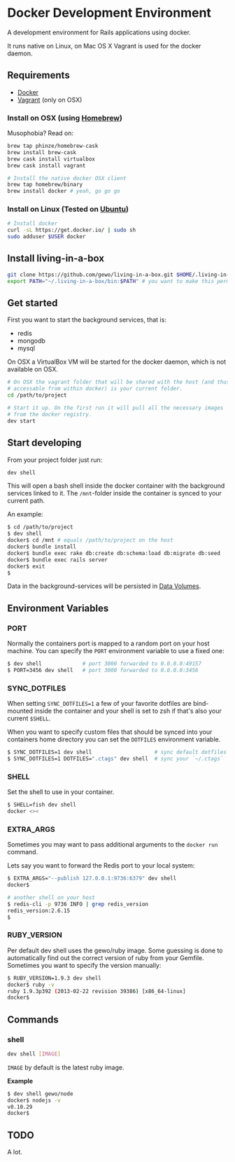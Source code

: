 # Docker Development Environment

A development environment for Rails applications using docker.

It runs native on Linux, on Mac OS X Vagrant is used for the docker
daemon.

## Requirements

* [Docker](http://www.docker.io/)
* [Vagrant](http://vagrantup.com/) (only on OSX)

### Install on OSX (using [Homebrew](http://brew.sh))

Musophobia? Read on:

```sh
brew tap phinze/homebrew-cask
brew install brew-cask
brew cask install virtualbox
brew cask install vagrant

# Install the native docker OSX client
brew tap homebrew/binary
brew install docker # yeah, go go go
```

### Install on Linux (Tested on [Ubuntu](http://www.ubuntu.com/))

```sh
# Install docker
curl -sL https://get.docker.io/ | sudo sh
sudo adduser $USER docker
```

## Install living-in-a-box

```sh
git clone https://github.com/gewo/living-in-a-box.git $HOME/.living-in-a-box
export PATH="~/.living-in-a-box/bin:$PATH" # you want to make this permanent
```

## Get started

First you want to start the background services, that is:

* redis
* mongodb
* mysql

On OSX a VirtualBox VM will be started for the docker daemon, which is
not available on OSX.

```sh
# On OSX the vagrant folder that will be shared with the host (and thus
# accessable from within docker) is your current folder.
cd /path/to/project

# Start it up. On the first run it will pull all the necessary images
# from the docker registry.
dev start
```

## Start developing

From your project folder just run:

```sh
dev shell
```

This will open a bash shell inside the docker container with the
background services linked to it. The `/mnt`-folder inside the container
is synced to your current path.

An example:

```sh
$ cd /path/to/project
$ dev shell
docker$ cd /mnt # equals /path/to/project on the host
docker$ bundle install
docker$ bundle exec rake db:create db:schema:load db:migrate db:seed
docker$ bundle exec rails server
docker$ exit
$
```

Data in the background-services will be persisted in
[Data Volumes](http://docs.docker.io/en/latest/use/working_with_volumes/).

## Environment Variables

### PORT

Normally the containers port is mapped to a random port on your host
machine. You can specify the `PORT` environment variable to use a fixed
one:

```sh
$ dev shell             # port 3000 forwarded to 0.0.0.0:49157
$ PORT=3456 dev shell   # port 3000 forwarded to 0.0.0.0:3456
```

### SYNC_DOTFILES

When setting `SYNC_DOTFILES=1` a few of your favorite dotfiles are
bind-mounted inside the container and your shell is set to zsh if that's
also your current `$SHELL`.

When you want to specify custom files that should be synced into your
containers home directory you can set the `DOTFILES` environment
variable.

```sh
$ SYNC_DOTFILES=1 dev shell                    # sync default dotfiles
$ SYNC_DOTFILES=1 DOTFILES=".ctags" dev shell  # sync your `~/.ctags`
```

### SHELL

Set the shell to use in your container.

```sh
$ SHELL=fish dev shell
docker <><
```

### EXTRA_ARGS

Sometimes you may want to pass additional arguments to the `docker run`
command. 

Lets say you want to forward the Redis port to your local system:

```sh
$ EXTRA_ARGS="--publish 127.0.0.1:9736:6379" dev shell
docker$

# another shell on your host
$ redis-cli -p 9736 INFO | grep redis_version
redis_version:2.6.15
$
```

### RUBY_VERSION

Per default dev shell uses the gewo/ruby image.  Some guessing is done
to automatically find out the correct version of ruby from your Gemfile.
Sometimes you want to specify the version manually:

```sh
$ RUBY_VERSION=1.9.3 dev shell
docker$ ruby -v
ruby 1.9.3p392 (2013-02-22 revision 39386) [x86_64-linux]
docker$
```

## Commands

### shell

```sh
dev shell [IMAGE]
```

`IMAGE` by default is the latest ruby image.

**Example**

```sh
$ dev shell gewo/node
docker$ nodejs -v
v0.10.29
docker$
```

## TODO

A lot.
